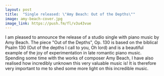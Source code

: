 ```yaml
---
layout: post
title:  "Single released: \"Amy Beach: Out of the Depths\""
image: amy-beach-cover.jpg
image_link: https://push.fm/fl/v3u43vue
---
```


I am pleased to announce the release of a studio single with piano music by Amy Beach.
The piece "Out of the Depths", Op. 130 is based on the biblical Psalm 130
(Out of the depths I call to you, Oh lord) and is a beautiful example of the joy of
experimentation in late romantic piano music. Spending some time
with the works of composer Amy Beach, I have also realised how incredibly unknown
this very valuable music is! It is therefore very important to me to
shed some more light on this incredible music.
